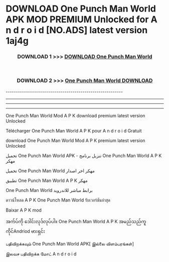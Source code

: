 # DOWNLOAD One Punch Man World  APK MOD PREMIUM Unlocked for A n d r o i d [NO.ADS] latest version 1aj4g 



<div align="center">

<h3>DOWNLOAD 1 >>> <a href="https://getmod2.web.app/?judul=One Punch Man World ">DOWNLOAD One Punch Man World </a></h3><br>

<h3>DOWNLOAD 2 >>> <a href="https://getmod2.web.app/?judul=One Punch Man World ">One Punch Man World  DOWNLOAD </a></h3>

</div>
----------------------------------------------------------

----------------------------------------------------------

----------------------------------------------------------

----------------------------------------------------------

One Punch Man World  Mod A P K download premium latest version Unlocked

Télécharger One Punch Man World  A P K pour A n d r o i d Gratuit

download One Punch Man World  Mod A P K premium latest version Unlocked

تحميل One Punch Man World  APK - تنزيل برنامج One Punch Man World  A P K مهكر

تحميل One Punch Man World  مهكر اخر اصدار

تطبيق One Punch Man World  A P K مهكر

One Punch Man World  برابط مباشر للاندرويد

ดาวน์โหลด A P K One Punch Man World  รับเวอร์ชันล่าสุด

Baixar A P K mod

အက်ပ်ကို ဒေါင်းလုဒ်လုပ်ပါ။ One Punch Man World  A P K အမည်သည်ကူကိုင်Andriod ဗားရှင်း

பதிவிறக்கவும் One Punch Man World  APK[ இல்லை விளம்பரங்கள்] 
 
இலவச பதிவிறக்க மோட் A n d r o i d



